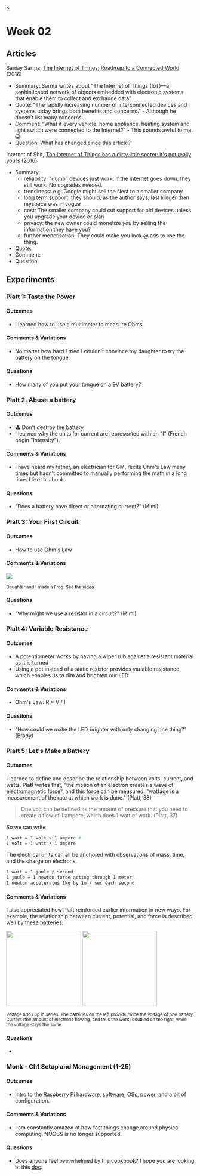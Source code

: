 [<](README.md)


# Week 02


## Articles

Sanjay Sarma, [The Internet of Things: Roadmap to a Connected World](https://www.technologyreview.com/s/601013/the-internet-of-things-roadmap-to-a-connected-world/) (2016)
- Summary: Sarma writes about “The Internet of Things (IoT)—a sophisticated network of objects embedded with electronic systems that enable them to collect and exchange data”
- Quote: “The rapidly increasing number of interconnected devices and systems today brings both benefits and concerns.” - Although he doesn't list many concerns...
- Comment: “What if every vehicle, home appliance, heating system and light switch were connected to the Internet?” - This sounds awful to me. 😱
- Question: What has changed since this article?

Internet of Shit, [The Internet of Things has a dirty little secret: it's not really yours](https://www.theverge.com/circuitbreaker/2016/7/12/12159766/internet-of-things-iot-internet-of-shit-twitter) (2016)
- Summary:
    - reliability: "dumb" devices just work. If the internet goes down, they still work. No upgrades needed.
    - trendiness: e.g. Google might sell the Nest to a smaller company
    - long term support: they should, as the author says, last longer than myspace was in vogue
    - cost: The smaller company could cut support for old devices unless you upgrade your device or plan
    - privacy: the new owner could monetize *you* by selling the information they have you?
    - further monetization: They could make you look @ ads to use the thing.
- Quote:
- Comment:
- Question: 



## Experiments



### Platt 1: Taste the Power

#### Outcomes
- I learned how to use a multimeter to measure Ohms.

#### Comments & Variations
- No matter how hard I tried I couldn't convince my daughter to try the battery on the tongue.

#### Questions
- How many of you put your tongue on a 9V battery?



### Platt 2: Abuse a battery

#### Outcomes
- ⚠️ Don't destroy the battery
- I learned why the units for current are represented with an "I" (French origin "Intensity").

#### Comments & Variations
- I have heard my father, an electrician for GM, recite Ohm's Law many times but hadn't committed to manually performing the math in a long time. I like this book.

#### Questions
- "Does a battery have direct or alternating current?" (Mimi)





### Platt 3: Your First Circuit

#### Outcomes
- How to use Ohm's Law

#### Comments & Variations

<img src="assets/img/platt-ex03-frog-color.gif">

<small>Daughter and I made a Frog. See the <a href="https://www.instagram.com/p/CZqCnmvJhOL/">video</a></small>

#### Questions
- "Why might we use a resistor in a circuit?" (Mimi)




### Platt 4: Variable Resistance

#### Outcomes
- A potentiometer works by having a wiper rub against a resistant material as it is turned
- Using a pot instead of a static resistor provides variable resistance which enables us to dim and brighten our LED

#### Comments & Variations
- Ohm's Law: R = V / I

#### Questions
- "How could we make the LED brighter with only changing one thing?" (Brady)




### Platt 5: Let's Make a Battery


#### Outcomes

I learned to define and describe the relationship between volts, current, and watts. Platt writes that, "the motion of an electron creates a wave of electromagnetic force", and this force can be measured, "wattage is a measurement of the rate at which work is done." (Platt, 38)

> One volt can be defined as the amount of pressure that you need to create a flow of 1 ampere, which does 1 watt of work. (Platt, 37)

So we can write

```bash
1 watt = 1 volt × 1 ampere #
1 volt = 1 watt / 1 ampere
```

The electrical units can all be anchored with observations of mass, time, and the charge on electrons.

```bash
1 watt = 1 joule / second
1 joule = 1 newton force acting through 1 meter
1 newton accelerates 1kg by 1m / sec each second
```

#### Comments & Variations

I also appreciated how Platt reinforced earlier information in new ways. For example, the relationship between current, potential, and force is described well by these batteries:

<img height=200 src="assets/img/platt-ex05-batteries-series.png"> <img height=200 src="assets/img/platt-ex05-batteries-parallel.png">

<small>Voltage adds up in series. The batteries on the left provide twice the voltage of one battery. Current (the amount of electrons flowing, and thus the work) doubled on the right, while the voltage stays the same.</small>

#### Questions
-









### Monk - Ch1 Setup and Management (1-25)


#### Outcomes
- Intro to the Raspberry Pi hardware, software, OSs, power, and a bit of configuration.

#### Comments & Variations
- I am constantly amazed at how fast things change around physical computing. NOOBS is no longer supported.

#### Questions
- Does anyone feel overwhelmed by the cookbook? I hope you are looking at this [doc](https://docs.google.com/document/d/1MDj8d0E016svtH8UVVtm0cNJesyUg2igiriTZw5aefk/edit#).

